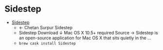# Sidestep
- [Sidestep](https://chetansurpur.com/projects/sidestep/)
  -  ← Chetan Surpur Sidestep
  - Sidestep Download ↓ Mac OS X 10.5+ required Source → Sidestep is an open-source application for Mac OS X that sits quietly in the …
  - `brew cask install Sidestep`
